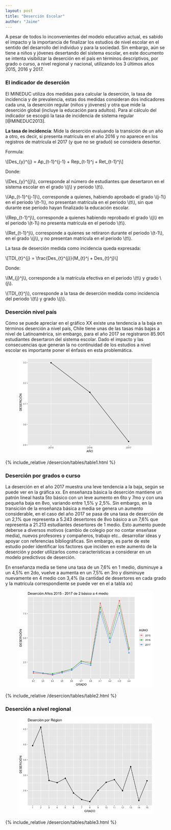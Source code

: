 ```yaml
---
layout: post
title: "Deserción Escolar"
author: "Jaime"
---
```

A pesar de todos lo inconvenientes del modelo educativo actual, es sabido el impacto y la importancia de finalizar los estudios de nivel escolar en el sentido del desarrollo del individuo y para la sociedad. Sin embargo, aún se tiene a niños y jóvenes desertando del sistema escolar, en este documento se intenta visibilizar la deserción en el país en términos descriptivos, por grado o curso, a nivel regional y nacional, utilizando los 3 últimos años 2015, 2016 y 2017.

### El indicador de deserción

El MINEDUC utiliza dos medidas para calcular la deserción, la tasa de incidencia y de prevalencia, estas dos medidas consideran dos indicadores cada una, la deserción regular (niños y jóvenes) y otra que mide la deserción global (incluye la educación para adultos). Para al cálculo del indicador se escogió la tasa de incidencia de sistema regular [@MINEDUC2013].

**La tasa de incidencia**: Mide la deserción evaluando la transición de un año a otro, es decir, si presenta matrícula en el año 2016 y no aparece en los registros de matrícula el 2017 (y que no se graduó) se considera desertor.

Formula:

\\[Des_{y}^{j} = Ap_{t-1}^{j-1} +  Rep_{t-1}^j + Ret_{t-1}^j\\]

Donde:

\\(Des_{y}^{j}\\), corresponde al número de estudiantes que desertaron en el sistema escolar en el grado \\(j\\) y periodo \\(t\\).

\\(Ap_{t-1}^{j-1}\\), corresponde a quienes, habiendo aprobado el grado \\(j-1\\) en el periodo \\(t-1\\), no presentan matrícula en el periodo \\(t\\), sin que durante ese periodo hayan finalizado la educación escolar.

\\(Rep_{t-1}^j\\), corresponde a quienes habiendo reprobado el grado \\(j\\) en el periodo \\(t-1\\) no presenta matrícula en el periodo \\(t\\).

\\(Ret_{t-1}^j\\), corresponde a quienes se retiraron durante el periodo \\(t-1\\), en el grado \\(j\\), y no presentan matrícula en el periodo \\(t\\).

La tasa de deserción medida como incidencia queda expresada:

\\[TDI_{t}^{j} = \frac{Des_{t}^{j}}{M_{t}^j + Des_{t}^j}\\]

Donde:

\\(M_{j}^j\\), corresponde a la matrícula efectiva en el periodo \\(t\\) y grado \\(j\\).

\\(TDI_{t}^j\\), corresponde a la tasa de deserción medida como incidencia del periodo \\(t\\) y grado \\(j\\).

### Deserción nivel país

Cómo se puede apreciar en el gráfico XX existe una tendencia a la baja en términos deserción a nivel país, Chile tiene unas de las tasas más bajas a nivel de Latinoamérica, sin embargo, para el año 2017 se registraron 85.901 estudiantes desertaron del sistema escolar. Dado el impacto y las consecuencias que generan la no continuidad de los estudios a nivel escolar es importante poner el énfasis en esta problemática.

<figure class="figure">
  <img src="/assets/img/desercion/des_agnos-1.png" class="figure-img img-fluid mx-auto" alt="Deserción por años">
</figure>

<!--![Deserción años](/assets/img/desercion/unnamed-chunk-2-1.png)
-->
{% include_relative /desercion/tables/table1.html %}

### Deserción por grados o curso

La deserción en el año 2017 muestra una leve tendencia a la baja, según se puede ver en la gráfica xx. En enseñanza básica la deserción mantiene un patrón lineal hasta 5to básico con un leve aumento en 6to y 7mo y con una pequeña baja en 8vo, variando entre 1,5% y 2,5%. Sin embargo, en la transición de la enseñanza básica a media se genera un aumento considerable, en el caso del año 2017 se pasa de una tasa de deserción de un 2,1% que representa a 5.243 desertores de 8vo básico a un 7,6% que representa a 21.213 estudiantes desertores de 1 medio. Esto aumento puede deberse a diversos motivos (cambio de colegio por no contar enseñase media), nuevos profesores y compañeros, trabajo etc.. desarrollar ideas y apoyar con referencias bibliográficas. Sin embargo, es parte de este estudio poder identificar los factores que inciden en este aumento de la deserción y poder utilizarlos como características a considerar en un modelo predictivos de deserción.

En enseñanza media se tiene una tasa de un 7,6% en 1 medio, disminuye a un 4,5% en 2do, vuelve a aumenta en un 7,5% en 3ro y disminuye nuevamente en 4 medio con 3,4% (la cantidad de desertores en cada grado y la matrícula correspondiente se puede ver en el a tabla xx)

<figure class="figure">
  <img src="/assets/img/desercion/des_agno_grado-1.png" class="figure-img img-fluid mx-auto" alt="Deserción por grado y años">
</figure>

{% include_relative /desercion/tables/table2.html %}

### Deserción a nivel regional

<figure class="figure">
  <img src="/assets/img/desercion/des_region-1.png" class="figure-img img-fluid mx-auto" alt="Deserción Regional">
</figure>

{% include_relative /desercion/tables/table3.html %}
